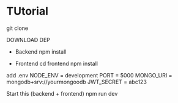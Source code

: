 # TUtorial

git clone 

DOWNLOAD DEP
* Backend
npm install

* Frontend
cd frontend
npm install

add .env 
NODE_ENV = development
PORT = 5000
MONGO_URI = mongodb+srv://yourmongoodb
JWT_SECRET = abc123

Start this (backend + frontend)
npm run dev
